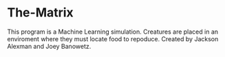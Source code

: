 # The-Matrix
This program is a Machine Learning simulation. Creatures are placed in an enviroment where they must locate food to repoduce. Created by Jackson Alexman and Joey Banowetz.
